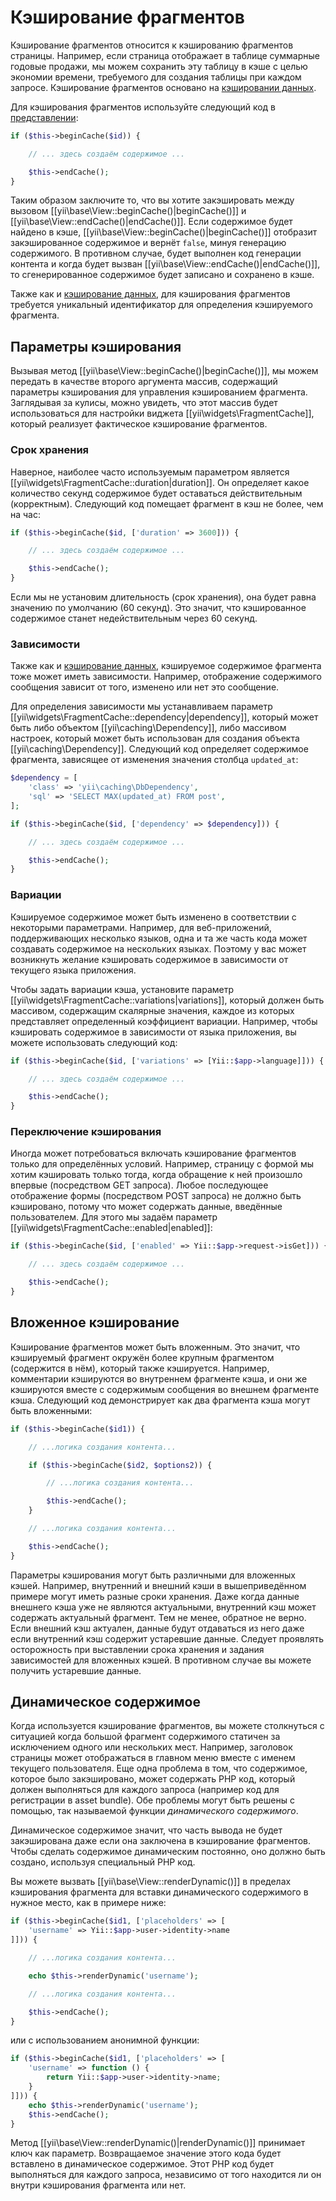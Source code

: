 Кэширование фрагментов
================

Кэширование фрагментов относится к кэшированию фрагментов страницы. Например, если страница отображает в таблице суммарные годовые продажи, мы можем сохранить эту таблицу в кэше с целью экономии времени, требуемого для создания таблицы при каждом запросе. Кэширование фрагментов основано на [кэшировании данных](caching-data.md).

Для кэширования фрагментов используйте следующий код в [представлении](structure-views.md):

```php
if ($this->beginCache($id)) {

    // ... здесь создаём содержимое ...

    $this->endCache();
}
```

Таким образом заключите то, что вы хотите закэшировать между вызовом [[yii\base\View::beginCache()|beginCache()]] и
[[yii\base\View::endCache()|endCache()]]. Если содержимое будет найдено в кэше, [[yii\base\View::beginCache()|beginCache()]]
отобразит закэшированное содержимое и вернёт `false`, минуя генерацию содержимого.
В противном случае, будет выполнен код генерации контента и когда будет вызван [[yii\base\View::endCache()|endCache()]], то сгенерированное содержимое будет записано и сохранено в кэше.

Также как и [кэширование данных](caching-data.md), для кэширования фрагментов требуется уникальный идентификатор для определения кэшируемого фрагмента.


## Параметры кэширования <span id="caching-options"></span>

Вызывая метод [[yii\base\View::beginCache()|beginCache()]], мы можем передать в качестве второго аргумента массив, содержащий параметры кэширования для управления кэшированием фрагмента. Заглядывая за кулисы, можно увидеть, что этот массив будет использоваться для настройки виджета [[yii\widgets\FragmentCache]], который реализует фактическое кэширование фрагментов.

### Срок хранения <span id="duration"></span>

Наверное, наиболее часто используемым параметром является [[yii\widgets\FragmentCache::duration|duration]].
Он определяет какое количество секунд содержимое будет оставаться действительным (корректным). Следующий код помещает фрагмент в кэш не более, чем на час:

```php
if ($this->beginCache($id, ['duration' => 3600])) {

    // ... здесь создаём содержимое ...

    $this->endCache();
}
```

Если мы не установим длительность (срок хранения), она будет равна значению по умолчанию (60 секунд). Это значит, что кэшированное содержимое станет недействительным через 60 секунд.


### Зависимости <span id="dependencies"></span>

Также как и [кэширование данных](caching-data.md#cache-dependencies), кэшируемое содержимое фрагмента тоже может иметь зависимости. Например, отображение содержимого сообщения зависит от того, изменено или нет это сообщение.

Для определения зависимости мы устанавливаем параметр [[yii\widgets\FragmentCache::dependency|dependency]], который может быть либо объектом [[yii\caching\Dependency]], либо массивом настроек, который может быть использован для создания объекта [[yii\caching\Dependency]]. Следующий код определяет содержимое фрагмента, зависящее от изменения значения столбца `updated_at`:

```php
$dependency = [
    'class' => 'yii\caching\DbDependency',
    'sql' => 'SELECT MAX(updated_at) FROM post',
];

if ($this->beginCache($id, ['dependency' => $dependency])) {

    // ... здесь создаём содержимое ...

    $this->endCache();
}
```


### Вариации <span id="variations"></span>

Кэшируемое содержимое может быть изменено в соответствии с некоторыми параметрами. Например, для веб-приложений, поддерживающих несколько языков, одна и та же часть кода может создавать содержимое на нескольких языках. Поэтому у вас может возникнуть желание кэшировать содержимое в зависимости от текущего языка приложения.

Чтобы задать вариации кэша, установите параметр [[yii\widgets\FragmentCache::variations|variations]], который должен быть массивом, содержащим скалярные значения, каждое из которых представляет определенный коэффициент вариации. Например, 
чтобы кэшировать содержимое в зависимости от языка приложения, вы можете использовать следующий код:

```php
if ($this->beginCache($id, ['variations' => [Yii::$app->language]])) {

    // ... здесь создаём содержимое ...

    $this->endCache();
}
```


### Переключение кэширования <span id="toggling-caching"></span>

Иногда может потребоваться включать кэширование фрагментов только для определённых условий. Например, страницу с формой мы хотим кэшировать только тогда, когда обращение к ней произошло впервые (посредством GET запроса). Любое последующее отображение формы (посредством POST запроса) не должно быть кэшировано, потому что может содержать данные, введённые пользователем. Для этого мы задаём параметр [[yii\widgets\FragmentCache::enabled|enabled]]:

```php
if ($this->beginCache($id, ['enabled' => Yii::$app->request->isGet])) {

    // ... здесь создаём содержимое ...

    $this->endCache();
}
```


## Вложенное кэширование <span id="nested-caching"></span>

Кэширование фрагментов может быть вложенным. Это значит, что кэшируемый фрагмент окружён более крупным фрагментом (содержится в нём), который также кэшируется. Например, комментарии кэшируются во внутреннем фрагменте кэша, и они же кэшируются вместе с содержимым сообщения во внешнем фрагменте кэша. Следующий код демонстрирует как два фрагмента кэша могут быть вложенными:

```php
if ($this->beginCache($id1)) {

    // ...логика создания контента...

    if ($this->beginCache($id2, $options2)) {

        // ...логика создания контента...

        $this->endCache();
    }

    // ...логика создания контента...

    $this->endCache();
}
```

Параметры кэширования могут быть различными для вложенных кэшей. Например, внутренний и внешний кэши в вышеприведённом примере могут иметь разные сроки хранения. Даже когда данные внешнего кэша уже не являются актуальными, внутренний кэш может содержать актуальный фрагмент. Тем не менее, обратное не верно. Если внешний кэш актуален, данные будут отдаваться из него даже если внутренний кэш содержит устаревшие данные. Следует проявлять осторожность при выставлении срока хранения и задания зависимостей для вложенных кэшей. В противном случае вы можете получить устаревшие данные.


## Динамическое содержимое <span id="dynamic-content"></span>

Когда используется кэширование фрагментов, вы можете столкнуться с ситуацией когда большой фрагмент содержимого статичен за исключением одного или нескольких мест. Например, заголовок страницы может отображаться в главном меню вместе с 
именем текущего пользователя. Еще одна проблема в том, что содержимое, которое было закэшировано, может содержать PHP код, который должен выполняться для каждого запроса (например код для регистрации в asset bundle). Обе проблемы могут быть решены с помощью, так называемой функции *динамического содержимого*.

Динамическое содержимое значит, что часть вывода не будет закэширована даже если она заключена в кэширование фрагментов. Чтобы сделать содержимое динамическим постоянно, оно должно быть создано, используя специальный PHP код.

Вы можете вызвать [[yii\base\View::renderDynamic()]] в пределах кэширования фрагмента для вставки динамического содержимого 
в нужное место, как в примере ниже:

```php
if ($this->beginCache($id1, ['placeholders' => [
    'username' => Yii::$app->user->identity->name
]])) {

    // ...логика создания контента...

    echo $this->renderDynamic('username');

    // ...логика создания контента...

    $this->endCache();
}
```

или с использованием анонимной функции:

```php
if ($this->beginCache($id1, ['placeholders' => [
    'username' => function () {
        return Yii::$app->user->identity->name;
    }
]])) {
    echo $this->renderDynamic('username');
    $this->endCache();
}
```

Метод [[yii\base\View::renderDynamic()|renderDynamic()]] принимает ключ как параметр.
Возвращаемое значение этого кода будет вставлено в динамическое содержимое. Этот PHP код будет выполняться для каждого запроса, независимо от того находится ли он внутри кэширования фрагмента или нет.
